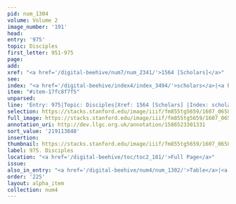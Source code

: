 ```yaml
---
pid: num_1304
volume: Volume 2
image_number: '191'
head:
entry: '975'
topic: Disciples
first_letter: 951-975
page:
add:
xref: "<a href='/digital-beehive/num7/num_2341/'>1564 [Scholars]</a>"
see:
index: "<a href='/digital-beehive/index4/index_3494/'>scholars</a>|<a href='/digital-beehive/index1/index_1045/'>disciples</a>"
item: "#item-17fc8f7f5"
unparsed:
line: 'Entry: 975|Topic: Disciples|Xref: 1564 [Scholars] |Index: scholars|Index: disciples|#item-17fc8f7f5'
selection: https://stacks.stanford.edu/image/iiif/fm855tg5659/1607_0658/377,3848,2910,456/full/0/default.jpg
full_image: https://stacks.stanford.edu/image/iiif/fm855tg5659/1607_0658/full/full/0/default.jpg
annotation_uri: http://dev.llgc.org.uk/annotation/1586523301331
sort_value: '219113848'
insertion:
thumbnail: https://stacks.stanford.edu/image/iiif/fm855tg5659/1607_0658/377,3848,600,180/250,/0/default.jpg
label: 975. Disciples
location: "<a href='/digital-beehive/toc/toc2_181/'>Full Page</a>"
issue:
also_in_entry: "<a href='/digital-beehive/num4/num_1302/'>Table</a>|<a href='/digital-beehive/num4/num_1303/'>Index</a>"
order: '225'
layout: alpha_item
collection: num4
---
```


